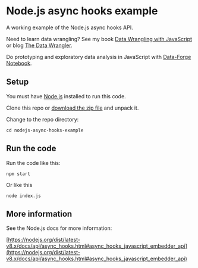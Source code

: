 # Node.js async hooks example

A working example of the Node.js async hooks API.

Need to learn data wrangling? See my book [Data Wrangling with JavaScript](http://bit.ly/2t2cJu2) or blog [The Data Wrangler](http://www.the-data-wrangler.com/).

Do prototyping and exploratory data analysis in JavaScript with [Data-Forge Notebook](http://www.data-forge-notebook.com/).

## Setup

You must have [Node.js](https://nodejs.org) installed to run this code.

Clone this repo or [download the zip file](https://github.com/ashleydavis/nodejs-async-hooks-example/archive/master.zip) and unpack it.

Change to the repo directory:

    cd nodejs-async-hooks-example

## Run the code

Run the code like this:

    npm start

Or like this

    node index.js


## More information

See the Node.js docs for more information:

[https://nodejs.org/dist/latest-v8.x/docs/api/async_hooks.html#async_hooks_javascript_embedder_api](https://nodejs.org/dist/latest-v8.x/docs/api/async_hooks.html#async_hooks_javascript_embedder_api)